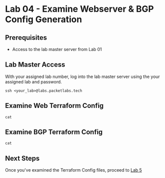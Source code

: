 # Lab 04 - Examine Webserver & BGP Config Generation

## Prerequisites

* Access to the lab master server from Lab 01

## Lab Master Access

With your assigned lab number, log into the lab master server using the your assigned lab and password.

```
ssh <your_lab>@labs.packetlabs.tech
```

## Examine Web Terraform Config

```
cat 
```

## Examine BGP Terraform Config

```
cat
```

## Next Steps

Once you've examined the Terraform Config files, proceed to [Lab 5](Lab05.md)
